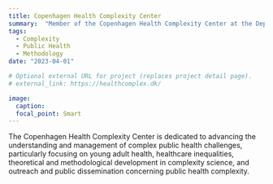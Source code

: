 ```yaml
---
title: Copenhagen Health Complexity Center
summary:  "Member of the Copenhagen Health Complexity Center at the Department of Public Health, University of Copenhagen."
tags:
  - Complexity
  - Public Health
  - Methodology
date: "2023-04-01"

# Optional external URL for project (replaces project detail page).
# external_link: https://healthcomplex.dk/

image:
  caption: 
  focal_point: Smart
---
```


 The Copenhagen Health Complexity Center is dedicated to advancing the understanding and management of complex public health challenges, particularly focusing on young adult health, healthcare inequalities, theoretical and methodological development in complexity science, and outreach and public dissemination concerning public health complexity.